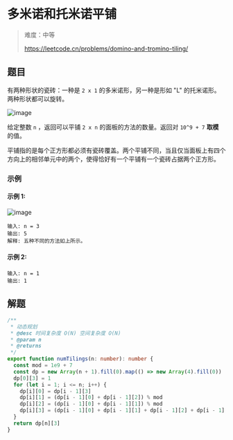 # 多米诺和托米诺平铺

> 难度：中等
>
> https://leetcode.cn/problems/domino-and-tromino-tiling/

## 题目

有两种形状的瓷砖：一种是 `2 x 1` 的多米诺形，另一种是形如 "L" 的托米诺形。两种形状都可以旋转。

![image](https://user-images.githubusercontent.com/54696834/201465278-ecd93a7c-0d91-4a23-8c98-7d4198fdff45.png)

给定整数 `n` ，返回可以平铺 `2 x n` 的面板的方法的数量。返回对 `10^9 + 7` **取模** 的值。

平铺指的是每个正方形都必须有瓷砖覆盖。两个平铺不同，当且仅当面板上有四个方向上的相邻单元中的两个，使得恰好有一个平铺有一个瓷砖占据两个正方形。

### 示例

#### 示例 1:

![image](https://user-images.githubusercontent.com/54696834/201465293-a36fd73b-10ae-4f60-876b-2800c4500b43.png)

```
输入: n = 3
输出: 5
解释: 五种不同的方法如上所示。
```

#### 示例 2:

```
输入: n = 1
输出: 1
```

## 解题

```ts 
/**
 * 动态规划
 * @desc 时间复杂度 O(N) 空间复杂度 O(N)
 * @param n
 * @returns
 */
export function numTilings(n: number): number {
  const mod = 1e9 + 7
  const dp = new Array(n + 1).fill(0).map(() => new Array(4).fill(0))
  dp[0][3] = 1
  for (let i = 1; i <= n; i++) {
    dp[i][0] = dp[i - 1][3]
    dp[i][1] = (dp[i - 1][0] + dp[i - 1][2]) % mod
    dp[i][2] = (dp[i - 1][0] + dp[i - 1][1]) % mod
    dp[i][3] = (dp[i - 1][0] + dp[i - 1][1] + dp[i - 1][2] + dp[i - 1][3]) % mod
  }
  return dp[n][3]
}
```